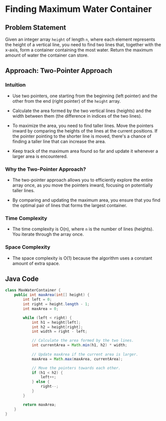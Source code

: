 # Finding Maximum Water Container

## Problem Statement

Given an integer array `height` of length `n`, where each element represents the height of a vertical line, you need to find two lines that, together with the x-axis, form a container containing the most water. Return the maximum amount of water the container can store.

## Approach: Two-Pointer Approach

### Intuition

- Use two pointers, one starting from the beginning (left pointer) and the other from the end (right pointer) of the `height` array.

- Calculate the area formed by the two vertical lines (heights) and the width between them (the difference in indices of the two lines).

- To maximize the area, you need to find taller lines. Move the pointers inward by comparing the heights of the lines at the current positions. If the pointer pointing to the shorter line is moved, there's a chance of finding a taller line that can increase the area.

- Keep track of the maximum area found so far and update it whenever a larger area is encountered.

### Why the Two-Pointer Approach?

- The two-pointer approach allows you to efficiently explore the entire array once, as you move the pointers inward, focusing on potentially taller lines.

- By comparing and updating the maximum area, you ensure that you find the optimal pair of lines that forms the largest container.

### Time Complexity

- The time complexity is O(n), where `n` is the number of lines (heights). You iterate through the array once.

### Space Complexity

- The space complexity is O(1) because the algorithm uses a constant amount of extra space.

## Java Code

```java
class MaxWaterContainer {
    public int maxArea(int[] height) {
        int left = 0;
        int right = height.length - 1;
        int maxArea = 0;

        while (left < right) {
            int h1 = height[left];
            int h2 = height[right];
            int width = right - left;

            // Calculate the area formed by the two lines.
            int currentArea = Math.min(h1, h2) * width;
            
            // Update maxArea if the current area is larger.
            maxArea = Math.max(maxArea, currentArea);

            // Move the pointers towards each other.
            if (h1 < h2) {
                left++;
            } else {
                right--;
            }
        }

        return maxArea;
    }
}
